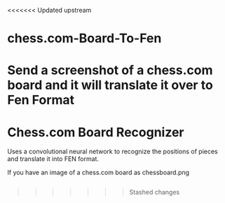 <<<<<<< Updated upstream
# chess.com-Board-To-Fen
Send a screenshot of a chess.com board and it will translate it over to Fen Format
=======
# Chess.com Board Recognizer

Uses a convolutional neural network to recognize the positions of pieces and translate it into FEN format.

If you have an image of a chess.com board as chessboard.png

![]()
>>>>>>> Stashed changes
